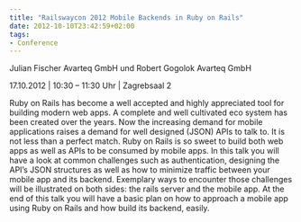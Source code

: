 ```yaml
---
title: "Railswaycon 2012 Mobile Backends in Ruby on Rails"
date: 2012-10-10T23:42:59+02:00
tags:
- Conference
---
```


Julian Fischer Avarteq GmbH und Robert Gogolok Avarteq GmbH

17.10.2012 | 10:30 – 11:30 Uhr | Zagrebsaal 2

Ruby on Rails has become a well accepted and highly appreciated tool for building modern web apps. A complete and well cultivated eco system has been created over the years. Now the increasing demand for mobile applications raises a demand for well designed (JSON) APIs to talk to. It is not less than a perfect match. Ruby on Rails is so sweet to build both web apps as well as APIs to be consumed by mobile apps. In this talk you will have a look at common challenges such as authentication, designing the API’s JSON structures as well as how to minimize traffic between your mobile app and its backend. Exemplary ways to encounter those challenges will be illustrated on both sides: the rails server and the mobile app. At the end of this talk you will have a basic plan on how to approach a mobile app using Ruby on Rails and how build its backend, easily.
